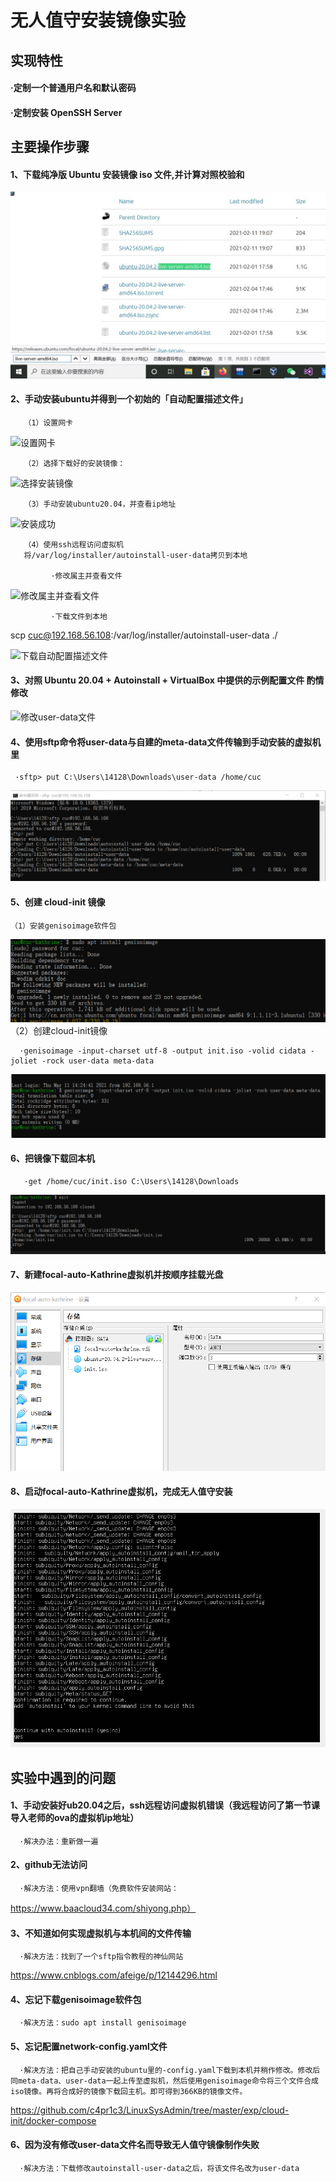 # 无人值守安装镜像实验

## 实现特性

   #### ·定制一个普通用户名和默认密码
   #### ·定制安装 OpenSSH Server

## 主要操作步骤

#### 1、下载纯净版 Ubuntu 安装镜像 iso 文件,并计算对照校验和

![下载iso文件](img/download-iso.png)

#### 2、手动安装ubuntu并得到一个初始的「自动配置描述文件」

       （1）设置网卡

![设置网卡](/img/set-network.png)
       
       
       （2）选择下载好的安装镜像：

![选择安装镜像](/img/choose-iso.png)

       （3）手动安装ubuntu20.04，并查看ip地址
       
![安装成功](/img/install-success.png)

       （4）使用ssh远程访问虚拟机
       将/var/log/installer/autoinstall-user-data拷贝到本地

             ·修改属主并查看文件

![修改属主并查看文件](/img/chown+cat.png)

             ·下载文件到本地
scp cuc@192.168.56.108:/var/log/installer/autoinstall-user-data ./


![下载自动配置描述文件](/img/download.png)

#### 3、对照 Ubuntu 20.04 + Autoinstall + VirtualBox 中提供的示例配置文件 酌情修改

![修改user-data文件](/img/correct.png)

#### 4、使用sftp命令将user-data与自建的meta-data文件传输到手动安装的虚拟机里

     ·sftp> put C:\Users\14128\Downloads\user-data /home/cuc
![传输](/chap0x01/img/sftp-put.png)

#### 5、创建 cloud-init 镜像

    （1）安装genisoimage软件包
![安装软件包](/chap0x01/img/install-genisoimage.png)
    （2）创建cloud-init镜像
    
      ·genisoimage -input-charset utf-8 -output init.iso -volid cidata -joliet -rock user-data meta-data

![创建镜像](/chap0x01/img/create.png)

#### 6、把镜像下载回本机

       ·get /home/cuc/init.iso C:\Users\14128\Downloads
![下载iso](/chap0x01/img/download%20init.iso.png)

#### 7、新建focal-auto-Kathrine虚拟机并按顺序挂载光盘

![按顺序挂载光盘](/chap0x01/img/mount-cd.png)

#### 8、启动focal-auto-Kathrine虚拟机，完成无人值守安装

![手动输入yes](/chap0x01/img/yes.png)

## 实验中遇到的问题

#### 1、手动安装好ub20.04之后，ssh远程访问虚拟机错误（我远程访问了第一节课导入老师的ova的虚拟机ip地址）
      ·解决办法：重新做一遍

#### 2、github无法访问
      ·解决方法：使用vpn翻墙（免费软件安装网站：
https://www.baacloud34.com/shiyong.php）

#### 3、不知道如何实现虚拟机与本机间的文件传输
      ·解决方法：找到了一个sftp指令教程的神仙网站
https://www.cnblogs.com/afeige/p/12144296.html
#### 4、忘记下载genisoimage软件包
      ·解决方法：sudo apt install genisoimage

#### 5、忘记配置network-config.yaml文件
      ·解决方法：把自己手动安装的ubuntu里的-config.yaml下载到本机并稍作修改。修改后同meta-data、user-data一起上传至虚拟机，然后使用genisoimage命令将三个文件合成iso镜像。再将合成好的镜像下载回主机。即可得到366KB的镜像文件。
https://github.com/c4pr1c3/LinuxSysAdmin/tree/master/exp/cloud-init/docker-compose

#### 6、因为没有修改user-data文件名而导致无人值守镜像制作失败
      ·解决方法：下载修改autoinstall-user-data之后，将该文件名改为user-data



